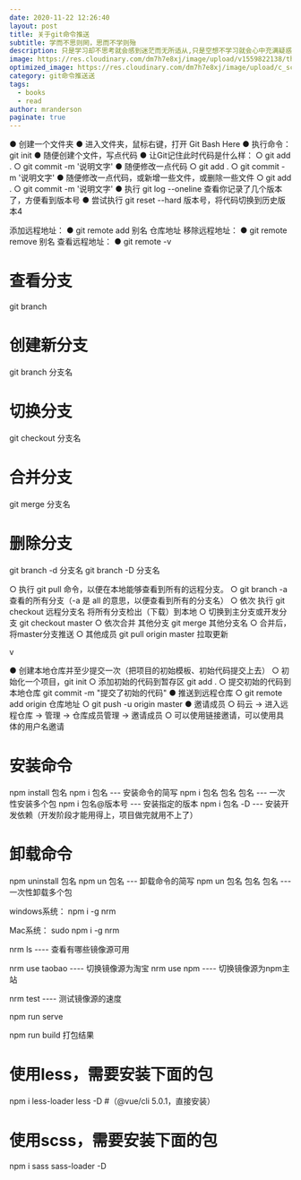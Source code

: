 ```yaml
---
date: 2020-11-22 12:26:40
layout: post
title: 关于git命令推送
subtitle: 学而不思则罔，思而不学则殆
description: 只是学习却不思考就会感到迷茫而无所适从,只是空想不学习就会心中充满疑惑而无定见。 
image: https://res.cloudinary.com/dm7h7e8xj/image/upload/v1559822138/theme9_v273a9.jpg
optimized_image: https://res.cloudinary.com/dm7h7e8xj/image/upload/c_scale,w_380/v1559822138/theme9_v273a9.jpg
category: git命令推送送
tags:
  - books
  - read
author: mranderson
paginate: true
---
```



● 创建一个文件夹
● 进入文件夹，鼠标右键，打开 Git Bash Here
● 执行命令：git init
● 随便创建个文件，写点代码
● 让Git记住此时代码是什么样：
  ○ git add .
  ○ git commit -m '说明文字'
● 随便修改一点代码
  ○ git add .
  ○ git commit -m '说明文字'
● 随便修改一点代码，或新增一些文件，或删除一些文件
  ○ git add .
  ○ git commit -m '说明文字'
● 执行 git log --oneline 查看你记录了几个版本了，方便看到版本号
● 尝试执行 git reset --hard 版本号，将代码切换到历史版本4



添加远程地址：
● git remote add 别名 仓库地址
移除远程地址：
● git remote remove 别名
查看远程地址：
● git remote -v


# 查看分支
git branch

# 创建新分支
git branch 分支名

# 切换分支
git checkout 分支名

# 合并分支
git merge 分支名

# 删除分支
git branch -d 分支名
git branch -D 分支名





  ○ 执行 git pull  命令，以便在本地能够查看到所有的远程分支。
  ○ git branch -a 查看的所有分支（-a 是 all 的意思，以便查看到所有的分支名）
  ○ 依次 执行 git checkout 远程分支名  将所有分支检出（下载）到本地
  ○ 切换到主分支或开发分支 git checkout master 
  ○ 依次合并 其他分支 git merge 其他分支名 
  ○ 合并后，将master分支推送
  ○ 其他成员 git pull origin master 拉取更新


v

● 创建本地仓库并至少提交一次（把项目的初始模板、初始代码提交上去）
  ○ 初始化一个项目，git init
  ○ 添加初始的代码到暂存区 git add .
  ○ 提交初始的代码到本地仓库 git commit -m "提交了初始的代码"
● 推送到远程仓库
  ○ git remote add origin 仓库地址
  ○ git push -u origin master
● 邀请成员
  ○ 码云 -> 进入远程仓库 -> 管理 -> 仓库成员管理 -> 邀请成员
  ○ 可以使用链接邀请，可以使用具体的用户名邀请



# 安装命令
npm install 包名
npm i 包名                 ---  安装命令的简写
npm i 包名 包名 包名        --- 一次性安装多个包
npm i 包名@版本号           --- 安装指定的版本
npm i 包名 -D              --- 安装开发依赖（开发阶段才能用得上，项目做完就用不上了）

# 卸载命令
npm uninstall 包名
npm un 包名                --- 卸载命令的简写
npm un 包名 包名 包名       --- 一次性卸载多个包

windows系统：
npm i -g nrm

Mac系统：
sudo npm i -g nrm

nrm ls         ---- 查看有哪些镜像源可用

nrm use taobao ---- 切换镜像源为淘宝
nrm use npm    ---- 切换镜像源为npm主站

nrm test       ---- 测试镜像源的速度


npm run serve


npm run build 打包结果


# 使用less，需要安装下面的包
npm i less-loader less -D           #（@vue/cli 5.0.1，直接安装）

# 使用scss，需要安装下面的包
npm i sass sass-loader -D 










